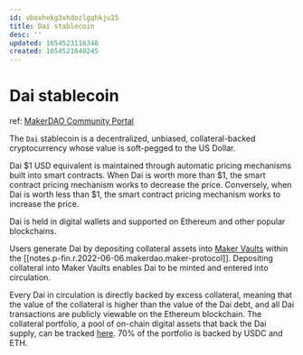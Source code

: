 ```yaml
---
id: vboxhekg3xhdozlgqhkju25
title: Dai stablecoin
desc: ''
updated: 1654523116346
created: 1654521640245
---
```

# Dai stablecoin

ref: [MakerDAO Community Portal](https://makerdao.world/en/learn/Dai)

The `Dai` stablecoin is a decentralized, unbiased, collateral-backed cryptocurrency whose value is soft-pegged to the US Dollar.

Dai $1 USD equivalent is maintained through automatic pricing mechanisms built into smart contracts. When Dai is worth more than $1, the smart contract pricing mechanism works to decrease the price. Conversely, when Dai is worth less than $1, the smart contract pricing mechanism works to increase the price.

Dai is held in digital wallets and supported on Ethereum and other popular blockchains.

Users generate Dai by depositing collateral assets into [Maker Vaults](https://makerdao.world/en/learn/vaults/) within the [[notes.p-fin.r.2022-06-06.makerdao.maker-protocol]]. Depositing collateral into Maker Vaults enables Dai to be minted and entered into circulation.

Every Dai in circulation is directly backed by excess collateral, meaning that the value of the collateral is higher than the value of the Dai debt, and all Dai transactions are publicly viewable on the Ethereum blockchain. The collateral portfolio, a pool of on-chain digital assets that back the Dai supply, can be tracked [here](https://daistats.com/#/). 70% of the portfolio is backed by USDC and ETH. 